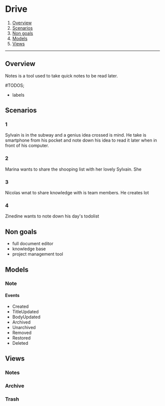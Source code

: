 # Drive

1. [Overview](#overview)
2. [Scenarios](#scenarios)
3. [Non goals](#non-goals)
4. [Models](#models)
5. [Views](#views)

-------------------

## Overview

Notes is a tool used to take quick notes to be read later.

#TODOS;
- labels

## Scenarios

### 1
Sylvain is in the subway and a genius idea crossed is mind. He take is smartphone from his pocket
and note down his idea to read it later when in front of his computer.


### 2
Marina wants to share the shooping list with her lovely Sylvain. She

### 3
Nicolas wnat to share knowledge with is team members. He creates lot

### 4
Zinedine wants to note down his day's todolist


## Non goals
- full document editor
- knowledge base
- project management tool


## Models

### Note

#### Events
- Created
- TitleUpdated
- BodyUpdated
- Archived
- Unarchived
- Removed
- Restored
- Deleted

## Views

### Notes

### Archive

### Trash
